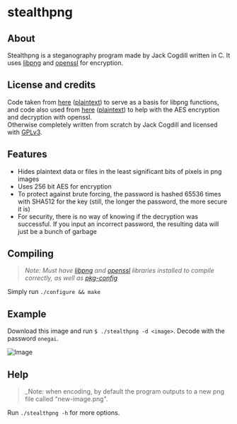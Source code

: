 # stealthpng

## About

Stealthpng is a steganography program made by Jack Cogdill written in C. It uses [libpng](http://libpng.org/pub/png/libpng.html) and [openssl](https://www.openssl.org/) for encryption.

## License and credits

Code taken from [here](http://zarb.org/~gc/html/libpng.html) ([plaintext](http://zarb.org/~gc/resource/libpng-short-example.c)) to serve as a basis for libpng functions, and code also used from [here](http://saju.net.in/blog/?p=36) ([plaintext](http://saju.net.in/code/misc/openssl_aes.c.txt)) to help with the AES encryption and decryption with openssl.  
Otherwise completely written from scratch by Jack Cogdill and licensed with [GPLv3](https://www.gnu.org/licenses/gpl.html).

## Features

* Hides plaintext data or files in the least significant bits of pixels in png images
* Uses 256 bit AES for encryption
 * To protect against brute forcing, the password is hashed 65536 times with SHA512 for the key (still, the longer the password, the more secure it is)
 * For security, there is no way of knowing if the decryption was successful. If you input an incorrect password, the resulting data will just be a bunch of garbage

## Compiling
> _Note: Must have [libpng](http://libpng.org/pub/png/libpng.html) and [openssl](https://www.openssl.org/) libraries installed to compile correctly, as well as [pkg-config](http://www.freedesktop.org/wiki/Software/pkg-config/)_

Simply run `./configure && make`

## Example

Download this image and run `$ ./stealthpng -d <image>`. Decode with the password `onegai`.

![Image](http://i.imgur.com/SFUSLoz.png)

## Help
> _Note: when encoding, by default the program outputs to a new png file called "new-image.png".

Run `./stealthpng -h` for more options.

